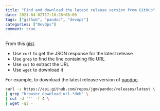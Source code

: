 ```yaml
---
title: "Find and download the latest release version from GitHub"
date: 2021-04-02T17:16:26+08:00
tags: ["github", "pandoc", "devops"]
categories: ["DevOps"]
comment: true
---
```


From this [gist](https://gist.github.com/steinwaywhw/a4cd19cda655b8249d908261a62687f8).

<!--more-->

- Use `curl` to get the JSON response for the latest release
- Use `grep` to find the line containing file URL
- Use `cut`  to extract the URL
- Use `wget` to download it


For example, to download the latest release version of [pandoc](https://github.com/jgm/pandoc).

```bash
curl -s https://api.github.com/repos/jgm/pandoc/releases/latest \
| grep "browser_download_url.*deb" \
| cut -d '"' -f 4 \
| wget -qi -
```
